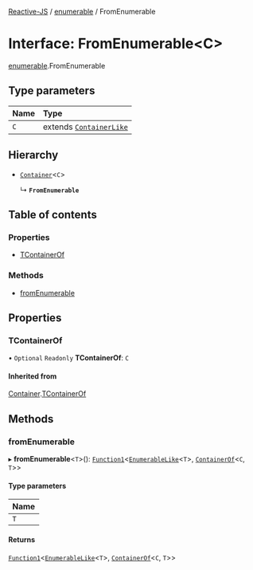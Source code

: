 [Reactive-JS](../README.md) / [enumerable](../modules/enumerable.md) / FromEnumerable

# Interface: FromEnumerable<C\>

[enumerable](../modules/enumerable.md).FromEnumerable

## Type parameters

| Name | Type |
| :------ | :------ |
| `C` | extends [`ContainerLike`](container.ContainerLike.md) |

## Hierarchy

- [`Container`](container.Container.md)<`C`\>

  ↳ **`FromEnumerable`**

## Table of contents

### Properties

- [TContainerOf](enumerable.FromEnumerable.md#tcontainerof)

### Methods

- [fromEnumerable](enumerable.FromEnumerable.md#fromenumerable)

## Properties

### TContainerOf

• `Optional` `Readonly` **TContainerOf**: `C`

#### Inherited from

[Container](container.Container.md).[TContainerOf](container.Container.md#tcontainerof)

## Methods

### fromEnumerable

▸ **fromEnumerable**<`T`\>(): [`Function1`](../modules/functions.md#function1)<[`EnumerableLike`](enumerable.EnumerableLike.md)<`T`\>, [`ContainerOf`](../modules/container.md#containerof)<`C`, `T`\>\>

#### Type parameters

| Name |
| :------ |
| `T` |

#### Returns

[`Function1`](../modules/functions.md#function1)<[`EnumerableLike`](enumerable.EnumerableLike.md)<`T`\>, [`ContainerOf`](../modules/container.md#containerof)<`C`, `T`\>\>
